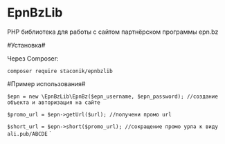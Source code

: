 # EpnBzLib
PHP библиотека для работы с сайтом партнёрском программы epn.bz

#Установка#

Через Composer:

`composer require staconik/epnbzlib`

#Пример использования#

`$epn = new \EpnBzLib\EpnBz($epn_username, $epn_password); //создание объекта и авторизация на сайте `

`$promo_url = $epn->getUrl($url); //получени промо url`

`$short_url = $epn->short($promo_url); //сокращение промо урла к виду ali.pub/ABCDE`
`
